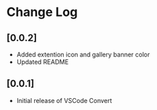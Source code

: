 # Change Log

## [0.0.2]

- Added extention icon and gallery banner color
- Updated README

## [0.0.1]

- Initial release of VSCode Convert
